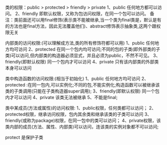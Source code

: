 类的权限：public > protected > friendly > private 
1、public 任何地方都可以访问。
2、friendly 即默认权限，又称为包访问权限，在同一个包可以访问。
备注：类前面还可以用final修饰(表示类不能被继承,当一个类为final类是，默认是有的方法也是final方法，因此无法覆盖他们)、abstract修饰表示抽象类,这两个跟权限无关

内部类的访问权限:(可以理解成方法,类的所有修饰符都可以用)
1、public 任何地方均可访问
2、protected 在同一个包内均可访问;不同的包的子类(即外部类的子类)可以访问,但内部类的构造器必须显式，并且必须为public，不然不可见。
3、friendly(即默认权限) 同一个包内才可以访问
4、private 只有该内部类的外部类本身可以访问

类中构造函数的访问权限:(相当于初始化)
1、public 任何地方均可访问
2、protected :在同一包内,可以实例化;不同的包,不能实例化;构造函数可以被继承该类的子类调用(只能在子类构造器super调用);
3、friendly(即默认权限) 同一个包内才可以访问
4、private 该类无法被继承
5、不能是final;

类中某成员(方法或属性)的访问权限:
1、public权限，任何类都可以访问；
2、protected权限，继承访问权限，包内其余类和继承该类的子类可以访问
3、friendly(或称为package)权限，在同一包中的类可以访问；
4、private权限，该类内部的成员(方法、属性、内部类)可以访问，连该类的实例对象都不可以访问;


protect 是保护子类